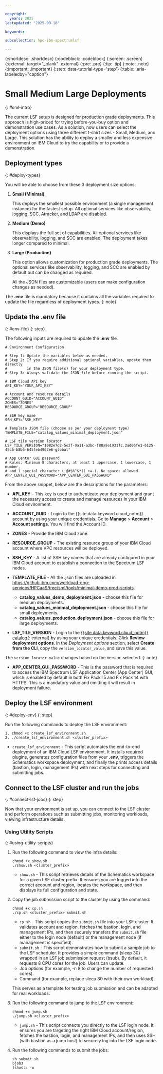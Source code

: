 ```yaml
---

copyright:
  years: 2025
lastupdated: "2025-09-18"

keywords:

subcollection: hpc-ibm-spectrumlsf

---
```


{:shortdesc: .shortdesc}
{:codeblock: .codeblock}
{:screen: .screen}
{:external: target="_blank" .external}
{:pre: .pre}
{:tip: .tip}
{:note: .note}
{:important: .important}
{:step: data-tutorial-type='step'}
{:table: .aria-labeledby="caption"}

# Small Medium Large Deployments
{: #sml-intro}

The current LSF setup is designed for production grade deployments. This approach is high-priced for trying before-you-buy option and demonstration use cases. As a solution, now users can select the deployment options using three different t-shirt sizes - Small, Medium, and Large. This solution has the ability to deploy a smaller and less expensive environment on IBM Cloud to try the capability or to provide a demonstration.

## Deployment types
{: #deploy-types}

You will be able to choose from these 3 deployment size options:

1. **Small (Minimal)**

    This deploys the smallest possible environment (a single management instance) for the fastest setup. All optional services like observability, logging, SCC, Atracker, and LDAP are disabled.

2. **Medium (Demo)**

    This displays the full set of capabilities. All optional services like observability, logging, and SCC are enabled. The deployment takes longer compared to minimal.

3. **Large (Production)**

    This option allows customization for production grade deployments. The optional services like observability, logging, and SCC are enabled by default but can be changed as required.

    All the JSON files are customizable (users can make configuration changes as needed).

The **.env** file is mandatory because it contains all the variables required to update the file regardless of deployment types.
{: note}

## Update the .env file
{: #env-file}
{: step}

The following inputs are required to update the **.env** file.

```pre
# Environment Configuration

# Step 1: Update the variables below as needed.
# Step 2: If you require additional optional variables, update them directly
#         in the JSON file(s) for your deployment type.
# Step 3: Always validate the JSON file before running the script.

# IBM Cloud API key
API_KEY="YOUR_API_KEY"

# Account and resource details
ACCOUNT_GUID="ACCOUNT_GUID"
ZONES="ZONES"
RESOURCE_GROUP="RESOURCE_GROUP"

# SSH key name
SSH_KEY="SSH_KEY"

# Template JSON file (choose as per your deployment type)
TEMPLATE_FILE="catalog_values_minimal_deployment.json"

# LSF tile version locator
LSF_TILE_VERSION="1082e7d2-5e2f-0a11-a3bc-f88a8e1931fc.2ad06fe1-6125-45c5-b8b6-6454eb4907e6-global"

# App Center GUI password
# Rules: Minimum 8 characters, at least 1 uppercase, 1 lowercase, 1 number,
# and 1 special character (!@#$%^&*()_+=-). No spaces allowed.
APP_CENTER_GUI_PASSWORD="APP_CENTER_GUI_PASSWORD"
```

From the above snippet, below are the descriptions for the parameters:

* **API_KEY** - This key is used to authenticate your deployment and grant the necessary access to create and manage resources in your IBM Cloud environment.

* **ACCOUNT_GUID** - Login to the {{site.data.keyword.cloud_notm}} account by using your unique credentials. Go to **Manage** > **Account** > **Account settings**. You will find the Account ID.

* **ZONES** - Provide the IBM Cloud zone.

* **RESOURCE_GROUP** - The existing resource group of your IBM Cloud account where VPC resources will be deployed.

* **SSH_KEY** - A list of SSH key names that are already configured in your IBM Cloud account to establish a connection to the Spectrum LSF nodes.

* **TEMPLATE_FILE** - All the .json files are uploaded in https://github.ibm.com/workload-eng-services/HPCaaS/tree/sml/tools/minimal-demo-prod-scripts.

    * **catalog_values_demo_deployment.json** - choose this file for medium deployments.
    * **catalog_values_minimal_deployment.json** - choose this file for small deployments.
    * **catalog_values_production_deployment.json** - choose this file for large deployments.

* **LSF_TILE_VERSION** - Login to the [{{site.data.keyword.cloud_notm}} catalog](https://cloud.ibm.com/catalog/architecture/deploy-arch-ibm-hpc-lsf-1444e20a-af22-40d1-af98-c880918849cb-global?catalog_query=aHR0cHM6Ly9jbG91ZC5pYm0uY29tL2NhdGFsb2cjaGlnaGxpZ2h0cw%3D%3D){: external} by using your unique credentials. Click **Review deployment options**. In the _Deployment options_ section, select **Create from the CLI**, copy the `version_locator_value`, and save this value.

The `version_locator_value` changes based on the version selected.
{: note}

* **APP_CENTER_GUI_PASSWORD** - This is the password that is required to access the IBM Spectrum LSF Application Center (App Center) GUI, which is enabled by default in both Fix Pack 15 and Fix Pack 14 with HTTPS. This is a mandatory value and omitting it will result in deployment failure.

## Deploy the LSF environment
{: #deploy-env}
{: step}

Run the following commands to deploy the LSF environment:

```pre
1. chmod +x create_lsf_environment.sh
2. ./create_lsf_environment.sh <cluster_prefix>
```

* `create_lsf_environment` - This script automates the end-to-end deployment of an IBM Cloud LSF environment. It installs required plugins, generates configuration files from your **.env**, triggers the Schematics workspace deployment, and finally the prints access details (bastion, login, management IPs) with next steps for connecting and submitting jobs.

## Connect to the LSF cluster and run the jobs
{: #connect-lsf-jobs}
{: step}

Now that your environment is set up, you can connect to the LSF cluster and perform operations such as submitting jobs, monitoring workloads, viewing infrastructure details.

### Using Utility Scripts
{: #using-utility-scripts}

1. Run the following command to view the infra details:
    ```pre
    chmod +x show.sh
    ./show.sh <cluster_prefix>
    ```

    * `show.sh` - This script retrieves details of the Schematics workspace for a given LSF cluster prefix. It ensures you are logged into the correct account and region, locates the workspace, and then displays its full configuration and state.

2. Copy the job submission script to the cluster by using the command:

    ```pre
    chmod +x cp.sh
    ./cp.sh <cluster_prefix> submit.sh
    ```

    * `cp.sh` - This script copies the `submit.sh` file into your LSF cluster. It validates account and region, fetches the bastion, login, and management IPs, and then securely transfers the `submit.sh` file either to the login node (default) or the management node (if management is specified).
    * `submit.sh` - This script demonstrates how to submit a sample job to the LSF scheduler. It provides a simple command (sleep 30) wrapped in an LSF job submission request (bsub). By default, it requests 8 CPU cores for the job. Users can update:
    * Job options (for example, -n 8 to change the number of requested cores).
    * Command (for example, replace sleep 30 with their own workload).

    This serves as a template for testing job submission and can be adapted for real workloads.

3. Run the following command to jump to the LSF environment:
    ```pre
    chmod +x jump.sh
    ./jump.sh <cluster_prefix>
    ```

    * `jump.sh` - This script connects you directly to the LSF login node. It ensures you are targeting the right IBM Cloud account/region, fetches the bastion, login, and management IPs, and then uses SSH (with bastion as a jump host) to securely log into the LSF login node.

4. Run the following commands to submit the jobs:
    ```pre
    sh submit.sh
    bjobs
    lshosts -w
    ```
